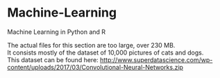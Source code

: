 # Machine-Learning
Machine Learning in Python and R

The actual files for this section are too large, over 230 MB.  
It consists mostly of the dataset of 10,000 pictures of cats and dogs.  
This dataset can be found here: http://www.superdatascience.com/wp-content/uploads/2017/03/Convolutional-Neural-Networks.zip
